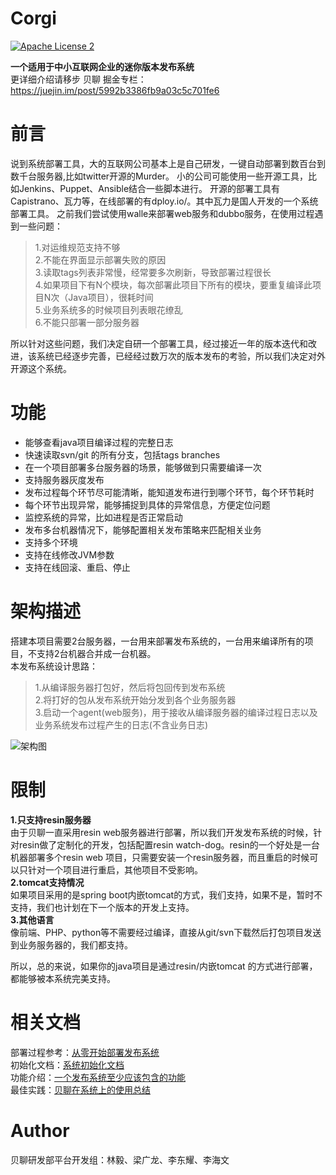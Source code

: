 Corgi
=======

[![Apache License 2](https://img.shields.io/github/license/mashape/apistatus.svg)](https://github.com/kevinYin/Corgi/blob/master/LICENSE)

**一个适用于中小互联网企业的迷你版本发布系统**  
更详细介绍请移步 贝聊 掘金专栏：https://juejin.im/post/5992b3386fb9a03c5c701fe6

# 前言
说到系统部署工具，大的互联网公司基本上是自己研发，一键自动部署到数百台到数千台服务器,比如twitter开源的Murder。
小的公司可能使用一些开源工具，比如Jenkins、Puppet、Ansible结合一些脚本进行。
开源的部署工具有Capistrano、瓦力等，在线部署的有dploy.io/。其中瓦力是国人开发的一个系统部署工具。
之前我们尝试使用walle来部署web服务和dubbo服务，在使用过程遇到一些问题：  

> 1.对运维规范支持不够  
> 2.不能在界面显示部署失败的原因  
> 3.读取tags列表非常慢，经常要多次刷新，导致部署过程很长  
> 4.如果项目下有N个模块，每次部署此项目下所有的模块，要重复编译此项目N次（Java项目），很耗时间  
> 5.业务系统多的时候项目列表眼花缭乱  
> 6.不能只部署一部分服务器  

所以针对这些问题，我们决定自研一个部署工具，经过接近一年的版本迭代和改进，该系统已经逐步完善，已经经过数万次的版本发布的考验，所以我们决定对外开源这个系统。

# 功能

- 能够查看java项目编译过程的完整日志  
- 快速读取svn/git 的所有分支，包括tags branches  
- 在一个项目部署多台服务器的场景，能够做到只需要编译一次  
- 支持服务器灰度发布
- 发布过程每个环节尽可能清晰，能知道发布进行到哪个环节，每个环节耗时
- 每个环节出现异常，能够捕捉到具体的异常信息，方便定位问题
- 监控系统的异常，比如进程是否正常启动
- 发布多台机器情况下，能够配置相关发布策略来匹配相关业务
- 支持多个环境  
- 支持在线修改JVM参数  
- 支持在线回滚、重启、停止

# 架构描述
搭建本项目需要2台服务器，一台用来部署发布系统的，一台用来编译所有的项目，不支持2台机器合并成一台机器。  
本发布系统设计思路：
> 1.从编译服务器打包好，然后将包回传到发布系统  
> 2.将打好的包从发布系统开始分发到各个业务服务器  
> 3.启动一个agent(web服务)，用于接收从编译服务器的编译过程日志以及业务系统发布过程产生的日志(不含业务日志)   

![架构图](http://7xrmyq.com1.z0.glb.clouddn.com/deploy2.png)

# 限制
**1.只支持resin服务器**  
由于贝聊一直采用resin web服务器进行部署，所以我们开发发布系统的时候，针对resin做了定制化的开发，包括配置resin watch-dog。resin的一个好处是一台机器部署多个resin web
项目，只需要安装一个resin服务器，而且重启的时候可以只针对一个项目进行重启，其他项目不受影响。  
**2.tomcat支持情况**  
如果项目采用的是spring boot内嵌tomcat的方式，我们支持，如果不是，暂时不支持，我们也计划在下一个版本的开发上支持。  
**3.其他语言**  
像前端、PHP、python等不需要经过编译，直接从git/svn下载然后打包项目发送到业务服务器的，我们都支持。

所以，总的来说，如果你的java项目是通过resin/内嵌tomcat 的方式进行部署，都能够被本系统完美支持。

# 相关文档
部署过程参考：[从零开始部署发布系统](/doc/从零开始部署发布系统.md)  
初始化文档：[系统初始化文档](/doc/init.md)  
功能介绍：[一个发布系统至少应该包含的功能](/doc/a-deployment-system.md)    
最佳实践：[贝聊在系统上的使用总结](/doc/best-practice-in-BL.md)  

# Author
贝聊研发部平台开发组：林毅、梁广龙、李东耀、李海文  
